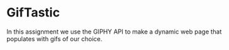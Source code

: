 # GifTastic
In this assignment we use the GIPHY API to make a dynamic web page that populates with gifs of our choice. 
